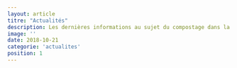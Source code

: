 ```yaml
---
layout: article
titre: "Actualités"
description: Les dernières informations au sujet du compostage dans la copropriété.
image: ''
date: 2018-10-21
categorie: 'actualites'
position: 1
---
```



